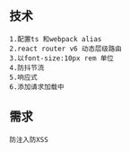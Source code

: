 
## 技术
```
1.配置ts 和webpack alias
2.react router v6 动态层级路由
3.以font-size:10px rem 单位
4.防抖节流
5.响应式
6.添加请求加载中
```

## 需求
```
防注入防XSS
```